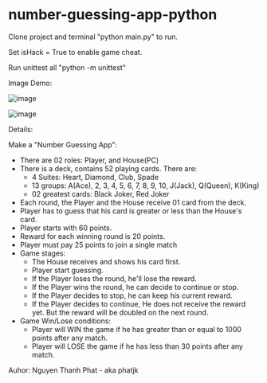 # number-guessing-app-python

Clone project and terminal "python main.py" to run.

Set isHack = True to enable game cheat.

Run unittest all "python -m unittest"

Image Demo:

![image](https://github.com/phatjkk/number-guessing-app-python/assets/48487157/d1aa4d53-cd70-46ef-8516-3a83fbca5226)

![image](https://github.com/phatjkk/number-guessing-app-python/assets/48487157/b65954ce-28c2-4a6e-a475-88f315b726ff)

Details:

Make a "Number Guessing App":
 - There are 02 roles: Player, and House(PC)
 - There is a deck, contains 52 playing cards. There are:
   + 4 Suites: Heart, Diamond, Club, Spade
   + 13 groups: A(Ace), 2, 3, 4, 5, 6, 7, 8, 9, 10, J(Jack), Q(Queen), K(King)
   + 02 greatest cards: Black Joker, Red Joker
 - Each round, the Player and the House receive 01 card from the deck.
 - Player has to guess that his card is greater or less than the House's card.
 - Player starts with 60 points.
 - Reward for each winning round is 20 points.
 - Player must pay 25 points to join a single match
 - Game stages:
    + The House receives and shows his card first.
    + Player start guessing.
    + If the Player loses the round, he'll lose the reward.
    + If the Player wins the round, he can decide to continue or stop.
    + If the Player decides to stop, he can keep his current reward.
    + If the Player decides to continue, He does not receive the reward yet. But the reward will be doubled on the next round.
 - Game Win/Lose conditions:
    + Player will WIN the game if he has greater than or equal to 1000 points after any match.
    + Player will LOSE the game if he has less than 30 points after any match.


Auhor: Nguyen Thanh Phat - aka phatjk
